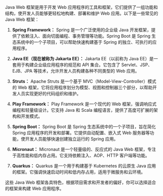 Java Web 框架是用于开发 Web 应用程序的工具和框架，它们提供了一组功能和结构，使开发人员能够更轻松地构建、部署和维护 Web 应用。以下是一些常见的 Java Web 框架：

1. **Spring Framework：** Spring 是一个广泛使用的企业级 Java 开发框架，提供了依赖注入、面向切面编程、事务管理等功能。Spring Boot 是 Spring 生态系统中的一个子项目，可以帮助快速构建基于 Spring 的独立、可执行的应用程序。

2. **Java EE（现在被称为 Jakarta EE）：** Jakarta EE（以前称为 Java EE）是一套用于构建企业级应用程序的规范和 API 集合。它包含了 Servlet、JSP、EJB、JPA 等技术，允许开发人员构建各种不同类型的 Web 应用。

3. **Struts：** Apache Struts 是一个基于 MVC（Model-View-Controller）模式的 Web 框架，它将应用程序划分为模型、视图和控制器三个部分，以帮助开发人员实现更好的代码组织和维护。

4. **Play Framework：** Play Framework 是一个现代的 Web 框架，强调响应式编程和轻量级设计。它支持 Java 和 Scala 编程语言，提供了高度可扩展的架构和开发模式。

5. **Spring Boot：** Spring Boot 是 Spring 生态系统中的一个子项目，旨在简化 Spring 应用程序的开发和部署。它提供自动配置、嵌入式 Web 服务器等功能，使开发人员能够快速创建独立运行的 Spring 应用。

6. **Micronaut：** Micronaut 是一个轻量级的、反应式的 Java Web 框架，专注于高性能和低内存占用。它支持依赖注入、AOP、HTTP 客户端等功能。

7. **Quarkus：** Quarkus 是一个用于构建基于 Kubernetes 的云原生 Java 应用的框架。它强调快速启动时间和低内存占用，适用于微服务和云环境。

这些 Java Web 框架各具特色，根据项目需求和开发者的偏好，你可以选择适合的框架来构建 Web 应用程序。